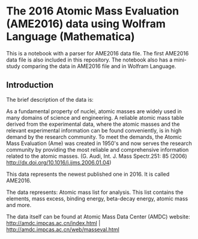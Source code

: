 # The 2016 Atomic Mass Evaluation (AME2016) data using Wolfram Language (Mathematica)

This is a notebook with a parser for AME2016 data file. The first AME2016 data file is also included in this repository. 
The notebook also has a mini-study comparing the data in AME2016 file and in Wolfram Language.

## Introduction

The brief description of the data is:

As a fundamental property of nuclei, atomic masses are widely used in many domains of science and engineering. A reliable atomic mass table derived from the experimental data, where the atomic masses and the relevant experimental information can be found conveniently, is in high demand by the research community. To meet the demands, the Atomic Mass Evaluation (Ame) was created in 1950's and now serves the research community by providing the most reliable and comprehensive information related to the atomic masses. (G. Audi, Int. J. Mass Spectr.251: 85 (2006) http://dx.doi.org/10.1016/j.ijms.2006.01.04)

This data represents the newest published one in 2016. It is called AME2016.

The data represents: Atomic mass list for analysis. This list contains the elements, mass excess, binding energy, beta-decay energy, atomic mass and more.

The data itself can be found at Atomic Mass Data Center (AMDC) website: http://amdc.impcas.ac.cn/index.html | http://amdc.impcas.ac.cn/web/masseval.html 
